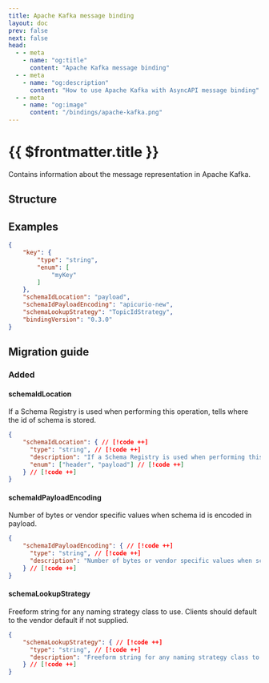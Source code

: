 ```yaml
---
title: Apache Kafka message binding
layout: doc
prev: false
next: false
head:
  - - meta
    - name: "og:title"
      content: "Apache Kafka message binding"
  - - meta
    - name: "og:description"
      content: "How to use Apache Kafka with AsyncAPI message binding"
  - - meta
    - name: "og:image"
      content: "/bindings/apache-kafka.png"
---
```


# {{ $frontmatter.title }}

Contains information about the message representation in Apache Kafka.

## Structure

<Json url="https://raw.githubusercontent.com/asyncapi/spec-json-schemas/master/bindings/kafka/0.3.0/message.json"/>

## Examples

```json
{
    "key": {
        "type": "string",
        "enum": [
            "myKey"
        ]
    },
    "schemaIdLocation": "payload",
    "schemaIdPayloadEncoding": "apicurio-new",
    "schemaLookupStrategy": "TopicIdStrategy",
    "bindingVersion": "0.3.0"
}
```

## Migration guide

### Added

#### schemaIdLocation

If a Schema Registry is used when performing this operation, tells where the id of schema is stored.

```json
{
    "schemaIdLocation": { // [!code ++]
      "type": "string", // [!code ++]
      "description": "If a Schema Registry is used when performing this operation, tells where the id of schema is stored.", // [!code ++]
      "enum": ["header", "payload"] // [!code ++]
    } // [!code ++]
}
```

#### schemaIdPayloadEncoding

Number of bytes or vendor specific values when schema id is encoded in payload.

```json
{
    "schemaIdPayloadEncoding": { // [!code ++]
      "type": "string", // [!code ++]
      "description": "Number of bytes or vendor specific values when schema id is encoded in payload." // [!code ++]
    } // [!code ++]
}
```

#### schemaLookupStrategy

Freeform string for any naming strategy class to use. Clients should default to the vendor default if not supplied.

```json
{
    "schemaLookupStrategy": { // [!code ++]
      "type": "string", // [!code ++]
      "description": "Freeform string for any naming strategy class to use. Clients should default to the vendor default if not supplied." // [!code ++]
    } // [!code ++]
}
```